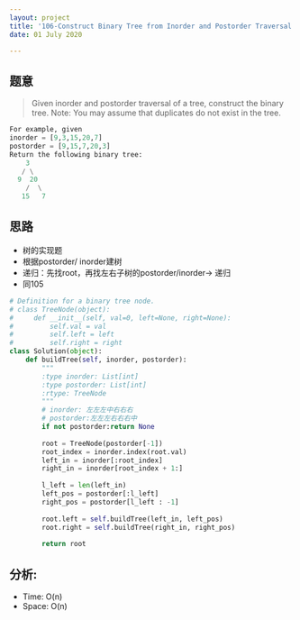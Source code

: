 ```yaml
---
layout: project
title: '106-Construct Binary Tree from Inorder and Postorder Traversal'
date: 01 July 2020

---
```

## 题意
> Given inorder and postorder traversal of a tree, construct the binary tree.
> Note: You may assume that duplicates do not exist in the tree.

~~~python
For example, given
inorder = [9,3,15,20,7]
postorder = [9,15,7,20,3]
Return the following binary tree:
    3
   / \
  9  20
    /  \
   15   7
~~~

## 思路
- 树的实现题
- 根据postorder/ inorder建树
- 递归：先找root，再找左右子树的postorder/inorder-> 递归
- 同105

~~~python
# Definition for a binary tree node.
# class TreeNode(object):
#     def __init__(self, val=0, left=None, right=None):
#         self.val = val
#         self.left = left
#         self.right = right
class Solution(object):
    def buildTree(self, inorder, postorder):
        """
        :type inorder: List[int]
        :type postorder: List[int]
        :rtype: TreeNode
        """
        # inorder: 左左左中右右右
        # postorder:左左左右右右中
        if not postorder:return None
        
        root = TreeNode(postorder[-1])
        root_index = inorder.index(root.val)   
        left_in = inorder[:root_index]
        right_in = inorder[root_index + 1:]
        
        l_left = len(left_in)       
        left_pos = postorder[:l_left]
        right_pos = postorder[l_left : -1]
        
        root.left = self.buildTree(left_in, left_pos)
        root.right = self.buildTree(right_in, right_pos)
        
        return root
~~~

## 分析:
- Time: O(n) 
- Space: O(n) 
